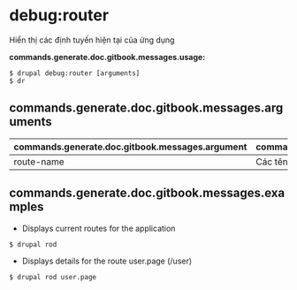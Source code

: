 # debug:router
Hiển thị các định tuyến hiện tại của ứng dụng

**commands.generate.doc.gitbook.messages.usage:**
```
$ drupal debug:router [arguments]
$ dr  
```

## commands.generate.doc.gitbook.messages.arguments
commands.generate.doc.gitbook.messages.argument | commands.generate.doc.gitbook.messages.details
---------|-------------
route-name | Các tên của định tuyến

## commands.generate.doc.gitbook.messages.examples
* Displays current routes for the application
```
$ drupal rod
```
* Displays details for the route user.page (/user)
```
$ drupal rod user.page
```
